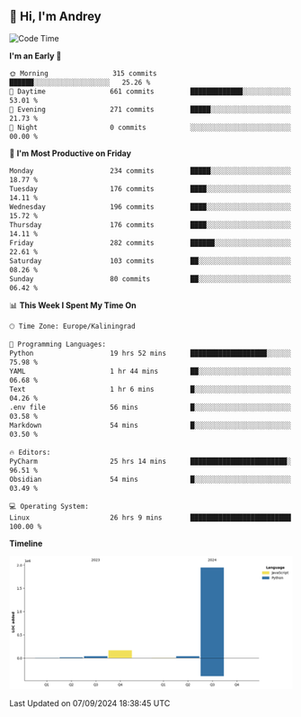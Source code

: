 ## 👋 Hi, I'm Andrey

<!--START_SECTION:waka-->
![Code Time](http://img.shields.io/badge/Code%20Time-412%20hrs%206%20mins-blue)

**I'm an Early 🐤** 

```text
🌞 Morning                315 commits         ██████░░░░░░░░░░░░░░░░░░░   25.26 % 
🌆 Daytime                661 commits         █████████████░░░░░░░░░░░░   53.01 % 
🌃 Evening                271 commits         █████░░░░░░░░░░░░░░░░░░░░   21.73 % 
🌙 Night                  0 commits           ░░░░░░░░░░░░░░░░░░░░░░░░░   00.00 % 
```
📅 **I'm Most Productive on Friday** 

```text
Monday                   234 commits         █████░░░░░░░░░░░░░░░░░░░░   18.77 % 
Tuesday                  176 commits         ████░░░░░░░░░░░░░░░░░░░░░   14.11 % 
Wednesday                196 commits         ████░░░░░░░░░░░░░░░░░░░░░   15.72 % 
Thursday                 176 commits         ████░░░░░░░░░░░░░░░░░░░░░   14.11 % 
Friday                   282 commits         ██████░░░░░░░░░░░░░░░░░░░   22.61 % 
Saturday                 103 commits         ██░░░░░░░░░░░░░░░░░░░░░░░   08.26 % 
Sunday                   80 commits          ██░░░░░░░░░░░░░░░░░░░░░░░   06.42 % 
```


📊 **This Week I Spent My Time On** 

```text
🕑︎ Time Zone: Europe/Kaliningrad

💬 Programming Languages: 
Python                   19 hrs 52 mins      ███████████████████░░░░░░   75.98 % 
YAML                     1 hr 44 mins        ██░░░░░░░░░░░░░░░░░░░░░░░   06.68 % 
Text                     1 hr 6 mins         █░░░░░░░░░░░░░░░░░░░░░░░░   04.26 % 
.env file                56 mins             █░░░░░░░░░░░░░░░░░░░░░░░░   03.58 % 
Markdown                 54 mins             █░░░░░░░░░░░░░░░░░░░░░░░░   03.50 % 

🔥 Editors: 
PyCharm                  25 hrs 14 mins      ████████████████████████░   96.51 % 
Obsidian                 54 mins             █░░░░░░░░░░░░░░░░░░░░░░░░   03.49 % 

💻 Operating System: 
Linux                    26 hrs 9 mins       █████████████████████████   100.00 % 
```

**Timeline**

![Lines of Code chart](https://raw.githubusercontent.com/Mist3s/Mist3s/main/assets/bar_graph.png)


 Last Updated on 07/09/2024 18:38:45 UTC
<!--END_SECTION:waka-->

